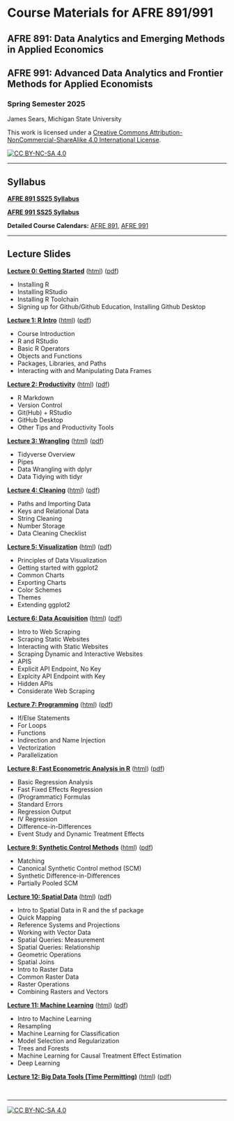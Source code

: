 # Course Materials for AFRE 891/991
## AFRE 891: Data Analytics and Emerging Methods in Applied Economics
## AFRE 991: Advanced Data Analytics and Frontier Methods for Applied Economists
### Spring Semester 2025

 James Sears, Michigan State University

This work is licensed under a
[Creative Commons Attribution-NonCommercial-ShareAlike 4.0 International License][cc-by-nc-sa].

[![CC BY-NC-SA 4.0][cc-by-nc-sa-image]][cc-by-nc-sa]

[cc-by-nc-sa]: http://creativecommons.org/licenses/by-nc-sa/4.0/
[cc-by-nc-sa-image]: https://licensebuttons.net/l/by-nc-sa/4.0/88x31.png
[cc-by-nc-sa-shield]: https://img.shields.io/badge/License-CC%20BY--NC--SA%204.0-lightgrey.svg

***
## Syllabus

[**AFRE 891 SS25 Syllabus**](https://github.com/afre-msu/AFRE-891-991-SS25/blob/91f13e8e8218265ea48e16b1f8f7a3437fb5979b/Course%20Logistics/AFRE%20891/Syllabus%20-%20AFRE%20891%20SS25.pdf)

[**AFRE 991 SS25 Syllabus**](https://github.com/afre-msu/AFRE-891-991-SS25/blob/91f13e8e8218265ea48e16b1f8f7a3437fb5979b/Course%20Logistics/AFRE%20991/Syllabus%20-%20AFRE%20991%20SS25.pdf)

**Detailed Course Calendars:** [AFRE 891](https://github.com/afre-msu/AFRE-891-991-SS25/blob/91f13e8e8218265ea48e16b1f8f7a3437fb5979b/Course%20Logistics/AFRE%20891/Detailed%20Course%20Calendar%20-%20AFRE%20891%20SS25.pdf), [AFRE 991](https://github.com/afre-msu/AFRE-891-991-SS25/blob/91f13e8e8218265ea48e16b1f8f7a3437fb5979b/Course%20Logistics/AFRE%20991/Detailed%20Course%20Calendar%20-%20AFRE%20991%20SS25.pdf)


***

 ## Lecture Slides

 [**Lecture 0: Getting Started**](https://github.com/afre-msu/AFRE-891-991-SS25/tree/91f13e8e8218265ea48e16b1f8f7a3437fb5979b/Lecture%20Slides/00-Getting-Started)
 ([html](https://github.com/afre-msu/AFRE-891-991-SS25/blob/91f13e8e8218265ea48e16b1f8f7a3437fb5979b/Lecture%20Slides/00-Getting-Started/00-Getting-Started.html)) ([pdf](https://github.com/afre-msu/AFRE-891-991-SS25/blob/91f13e8e8218265ea48e16b1f8f7a3437fb5979b/Lecture%20Slides/00-Getting-Started/00-Getting-Started.pdf))

 * Installing R
 * Installing RStudio
 * Installing R Toolchain
 * Signing up for Github/Github Education, Installing Github Desktop



 [**Lecture 1: R Intro**](https://github.com/afre-msu/AFRE-891-991-SS25/tree/91f13e8e8218265ea48e16b1f8f7a3437fb5979b/Lecture%20Slides/01-R-Intro)
 ([html](https://github.com/afre-msu/AFRE-891-991-SS25/blob/91f13e8e8218265ea48e16b1f8f7a3437fb5979b/Lecture%20Slides/01-R-Intro/01-R-Intro.html)) ([pdf](https://github.com/afre-msu/AFRE-891-991-SS25/blob/91f13e8e8218265ea48e16b1f8f7a3437fb5979b/Lecture%20Slides/01-R-Intro/01-R-Intro.pdf))

 * Course Introduction
 * R and RStudio
 * Basic R Operators
 * Objects and Functions
 * Packages, Libraries, and Paths
 * Interacting with and Manipulating Data Frames


 [**Lecture 2: Productivity**](https://github.com/afre-msu/AFRE-891-991-SS25/tree/91f13e8e8218265ea48e16b1f8f7a3437fb5979b/Lecture%20Slides/02-Productivity)
 ([html](https://github.com/afre-msu/AFRE-891-991-SS25/blob/91f13e8e8218265ea48e16b1f8f7a3437fb5979b/Lecture%20Slides/02-Productivity/02-Productivity.html)) ([pdf](https://github.com/afre-msu/AFRE-891-991-SS25/blob/91f13e8e8218265ea48e16b1f8f7a3437fb5979b/Lecture%20Slides/02-Productivity/02-Productivity.pdf))
 
 * R Markdown
 * Version Control
 * Git(Hub) + RStudio
 * GitHub Desktop
 * Other Tips and Productivity Tools

 [**Lecture 3: Wrangling**]()
 ([html]()) ([pdf]())
 
 * Tidyverse Overview
 * Pipes
 * Data Wrangling with dplyr
 * Data Tidying with tidyr

 [**Lecture 4: Cleaning**]()
 ([html]()) ([pdf]())
 
 * Paths and Importing Data
 * Keys and Relational Data
 * String Cleaning
 * Number Storage
 * Data Cleaning Checklist

 [**Lecture 5: Visualization**]()
 ([html]()) ([pdf]())
 
 * Principles of Data Visualization
 * Getting started with ggplot2
 * Common Charts
 * Exporting Charts
 * Color Schemes
 * Themes
 * Extending ggplot2

 [**Lecture 6: Data Acquisition**]()
 ([html]()) ([pdf]())
 
 * Intro to Web Scraping
 * Scraping Static Websites
 * Interacting with Static Websites
 * Scraping Dynamic and Interactive Websites
 * APIS
 * Explicit API Endpoint, No Key
 * Explcity API Endpoint with Key
 * Hidden APIs
 * Considerate Web Scraping

 [**Lecture 7: Programming**]()
 ([html]()) ([pdf]())
 
 * If/Else Statements
 * For Loops
 * Functions
 * Indirection and Name Injection
 * Vectorization
 * Parallelization


 [**Lecture 8: Fast Econometric Analysis in R**]()
 ([html]()) ([pdf]())
 
 * Basic Regression Analysis
 * Fast Fixed Effects Regression
 * (Programmatic) Formulas
 * Standard Errors
 * Regression Output
 * IV Regression
 * Difference-in-Differences
 * Event Study and Dynamic Treatment Effects


 [**Lecture 9: Synthetic Control Methods**]()
 ([html]()) ([pdf]())
 
 * Matching
 * Canonical Synthetic Control method (SCM)
 * Synthetic Difference-in-Differences
 * Partially Pooled SCM


 [**Lecture 10: Spatial Data**]()
 ([html]()) ([pdf]())
 
 * Intro to Spatial Data in R and the sf package
 * Quick Mapping
 * Reference Systems and Projections
 * Working with Vector Data
  * Spatial Queries: Measurement
  * Spatial Queries: Relationship
  * Geometric Operations
  * Spatial Joins
 * Intro to Raster Data
 * Common Raster Data
 * Raster Operations
 * Combining Rasters and Vectors

 [**Lecture 11: Machine Learning**]()
 ([html]()) ([pdf]())
 
 * Intro to Machine Learning
 * Resampling
 * Machine Learning for Classification
 * Model Selection and Regularization
 * Trees and Forests
 * Machine Learning for Causal Treatment Effect Estimation
 * Deep Learning


 [**Lecture 12: Big Data Tools (Time Permitting)**]()
 ([html]()) ([pdf]())
 
<br>

***

[![CC BY-NC-SA 4.0][cc-by-nc-sa-shield]][cc-by-nc-sa]
